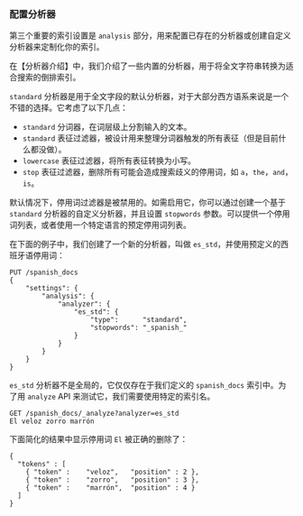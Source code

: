 ### 配置分析器

第三个重要的索引设置是 `analysis` 部分，用来配置已存在的分析器或创建自定义分析器来定制化你的索引。

在【分析器介绍】中，我们介绍了一些内置的分析器，用于将全文字符串转换为适合搜索的倒排索引。

`standard` 分析器是用于全文字段的默认分析器，对于大部分西方语系来说是一个不错的选择。它考虑了以下几点：

* `standard` 分词器，在词层级上分割输入的文本。
* `standard` 表征过滤器，被设计用来整理分词器触发的所有表征（但是目前什么都没做）。
* `lowercase` 表征过滤器，将所有表征转换为小写。
* `stop` 表征过滤器，删除所有可能会造成搜索歧义的停用词，如 `a`，`the`，`and`，`is`。

默认情况下，停用词过滤器是被禁用的。如需启用它，你可以通过创建一个基于 `standard` 分析器的自定义分析器，并且设置 `stopwords` 参数。可以提供一个停用词列表，或者使用一个特定语言的预定停用词列表。

在下面的例子中，我们创建了一个新的分析器，叫做 `es_std`，并使用预定义的西班牙语停用词：

```
PUT /spanish_docs
{
    "settings": {
        "analysis": {
            "analyzer": {
                "es_std": {
                    "type":      "standard",
                    "stopwords": "_spanish_"
                }
            }
        }
    }
}
```

<!-- SENSE: 070_Index_Mgmt/15_Configure_Analyzer.json -->

`es_std` 分析器不是全局的，它仅仅存在于我们定义的 `spanish_docs` 索引中。为了用 `analyze` API 来测试它，我们需要使用特定的索引名。

```
GET /spanish_docs/_analyze?analyzer=es_std
El veloz zorro marrón
```

<!-- SENSE: 070_Index_Mgmt/15_Configure_Analyzer.json -->

下面简化的结果中显示停用词 `El` 被正确的删除了：

```
{
  "tokens" : [
    { "token" :    "veloz",   "position" : 2 },
    { "token" :    "zorro",   "position" : 3 },
    { "token" :    "marrón",  "position" : 4 }
  ]
}
```
